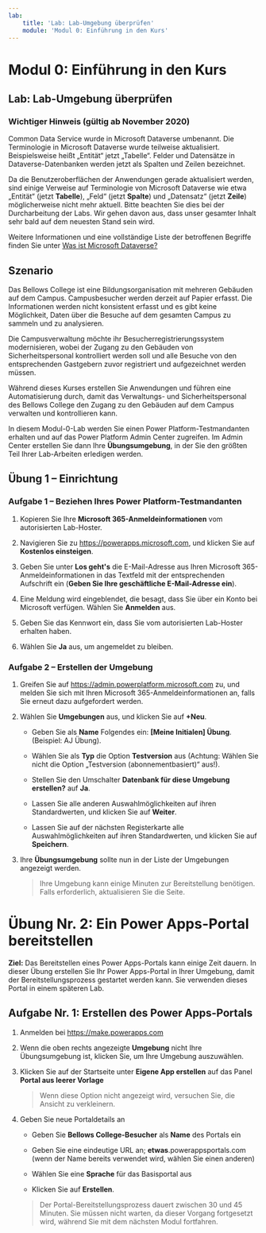 ```yaml
---
lab:
    title: 'Lab: Lab-Umgebung überprüfen'
    module: 'Modul 0: Einführung in den Kurs'
---
```


Modul 0: Einführung in den Kurs
=================================

## Lab: Lab-Umgebung überprüfen

### Wichtiger Hinweis (gültig ab November 2020)
Common Data Service wurde in Microsoft Dataverse umbenannt. Die Terminologie in Microsoft Dataverse wurde teilweise aktualisiert. Beispielsweise heißt „Entität“ jetzt „Tabelle“. Felder und Datensätze in Dataverse-Datenbanken werden jetzt als Spalten und Zeilen bezeichnet.

Da die Benutzeroberflächen der Anwendungen gerade aktualisiert werden, sind einige Verweise auf Terminologie von Microsoft Dataverse wie etwa „Entität“ (jetzt **Tabelle**), „Feld“ (jetzt **Spalte**) und „Datensatz“ (jetzt **Zeile**) möglicherweise nicht mehr aktuell. Bitte beachten Sie dies bei der Durcharbeitung der Labs. Wir gehen davon aus, dass unser gesamter Inhalt sehr bald auf dem neuesten Stand sein wird. 

Weitere Informationen und eine vollständige Liste der betroffenen Begriffe finden Sie unter [Was ist Microsoft Dataverse?](https://docs.microsoft.com/de-de/powerapps/maker/common-data-service/data-platform-intro#terminology-updates)

Szenario
--------

Das Bellows College ist eine Bildungsorganisation mit mehreren Gebäuden auf dem Campus. Campusbesucher werden derzeit auf Papier erfasst. Die Informationen werden nicht konsistent erfasst und es gibt keine Möglichkeit, Daten über die Besuche auf dem gesamten Campus zu sammeln und zu analysieren.

Die Campusverwaltung möchte ihr Besucherregistrierungssystem modernisieren, wobei der Zugang zu den Gebäuden von Sicherheitspersonal kontrolliert werden soll und alle Besuche von den entsprechenden Gastgebern zuvor registriert und aufgezeichnet werden müssen.

Während dieses Kurses erstellen Sie Anwendungen und führen eine Automatisierung durch, damit das Verwaltungs- und Sicherheitspersonal des Bellows College den Zugang zu den Gebäuden auf dem Campus verwalten und kontrollieren kann.

In diesem Modul-0-Lab werden Sie einen Power Platform-Testmandanten erhalten und auf das Power Platform Admin Center zugreifen. Im Admin Center erstellen Sie dann Ihre **Übungsumgebung**, in der Sie den größten Teil Ihrer Lab-Arbeiten erledigen werden.

## Übung 1 – Einrichtung

### Aufgabe 1 – Beziehen Ihres Power Platform-Testmandanten

1. Kopieren Sie Ihre **Microsoft 365-Anmeldeinformationen** vom autorisierten Lab-Hoster.

2. Navigieren Sie zu <https://powerapps.microsoft.com>, und klicken Sie auf **Kostenlos einsteigen**.

3. Geben Sie unter **Los geht's** die E-Mail-Adresse aus Ihren Microsoft 365-Anmeldeinformationen in das Textfeld mit der entsprechenden Aufschrift ein (**Geben Sie Ihre geschäftliche E-Mail-Adresse ein**).

4. Eine Meldung wird eingeblendet, die besagt, dass Sie über ein Konto bei Microsoft verfügen. Wählen Sie **Anmelden** aus.

5. Geben Sie das Kennwort ein, dass Sie vom autorisierten Lab-Hoster erhalten haben. 

6. Wählen Sie **Ja** aus, um angemeldet zu bleiben.

### Aufgabe 2 – Erstellen der Umgebung

1.  Greifen Sie auf <https://admin.powerplatform.microsoft.com> zu, und melden Sie sich mit Ihren Microsoft 365-Anmeldeinformationen an, falls Sie erneut dazu aufgefordert werden.

2. Wählen Sie **Umgebungen** aus, und klicken Sie auf **+Neu**.

    - Geben Sie als **Name** Folgendes ein: **[Meine Initialen] Übung**. (Beispiel: AJ Übung).
    
    - Wählen Sie als **Typ** die Option **Testversion** aus (Achtung: Wählen Sie nicht die Option „Testversion (abonnementbasiert)“ aus!).
    
    - Stellen Sie den Umschalter **Datenbank für diese Umgebung erstellen?** auf **Ja**.
    
    - Lassen Sie alle anderen Auswahlmöglichkeiten auf ihren Standardwerten, und klicken Sie auf **Weiter**.
    
    - Lassen Sie auf der nächsten Registerkarte alle Auswahlmöglichkeiten auf ihren Standardwerten, und klicken Sie auf **Speichern**.

3. Ihre **Übungsumgebung** sollte nun in der Liste der Umgebungen angezeigt werden. 

    > Ihre Umgebung kann einige Minuten zur Bereitstellung benötigen. Falls erforderlich, aktualisieren Sie die Seite.

# Übung Nr. 2: Ein Power Apps-Portal bereitstellen

**Ziel:** Das Bereitstellen eines Power Apps-Portals kann einige Zeit dauern. In dieser Übung erstellen Sie Ihr Power Apps-Portal in Ihrer Umgebung, damit der Bereitstellungsprozess gestartet werden kann. Sie verwenden dieses Portal in einem späteren Lab.

## Aufgabe Nr. 1: Erstellen des Power Apps-Portals

1.  Anmelden bei <https://make.powerapps.com>

2.  Wenn die oben rechts angezeigte **Umgebung** nicht Ihre Übungsumgebung ist, klicken Sie, um Ihre Umgebung auszuwählen.

3.  Klicken Sie auf der Startseite unter **Eigene App erstellen** auf das Panel **Portal aus leerer Vorlage**

    > Wenn diese Option nicht angezeigt wird, versuchen Sie, die Ansicht zu verkleinern.

4.  Geben Sie neue Portaldetails an

    -   Geben Sie **Bellows College-Besucher** als **Name** des Portals ein

    -   Geben Sie eine eindeutige URL an; **etwas**.powerappsportals.com (wenn der Name bereits verwendet wird, wählen Sie einen anderen)

    -   Wählen Sie eine **Sprache** für das Basisportal aus

    -   Klicken Sie auf **Erstellen**.

    > Der Portal-Bereitstellungsprozess dauert zwischen 30 und 45 Minuten. Sie müssen nicht warten, da dieser Vorgang fortgesetzt wird, während Sie mit dem nächsten Modul fortfahren.
